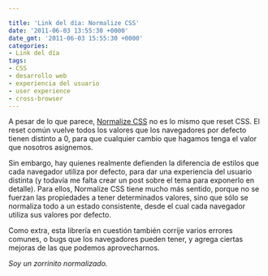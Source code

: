 ```yaml
---

title: 'Link del día: Normalize CSS'
date: '2011-06-03 13:55:30 +0000'
date_gmt: '2011-06-03 15:55:30 +0000'
categories:
- Link del día
tags:
- CSS
- desarrollo web
- experiencia del usuario
- user experience
- cross-browser
---
```


A pesar de lo que parece, [Normalize CSS](http://necolas.github.com/normalize.css/) no es lo mismo que reset CSS. El reset común vuelve todos los valores que los navegadores por defecto tienen distinto a 0, para que cualquier cambio que hagamos tenga el valor que nosotros asignemos.

Sin embargo, hay quienes realmente defienden la diferencia de estilos que cada navegador utiliza por defecto, para dar una experiencia del usuario distinta (y todavía me falta crear un post sobre el tema para exponerlo en detalle). Para ellos, Normalize CSS tiene mucho más sentido, porque no se fuerzan las propiedades a tener determinados valores, sino que sólo se normaliza todo a un estado consistente, desde el cual cada navegador utiliza sus valores por defecto.

Como extra, esta librería en cuestión también corrije varios errores comunes, o bugs que los navegadores pueden tener, y agrega ciertas mejoras de las que podemos aprovecharnos.

_Soy un zorrinito normalizado._
